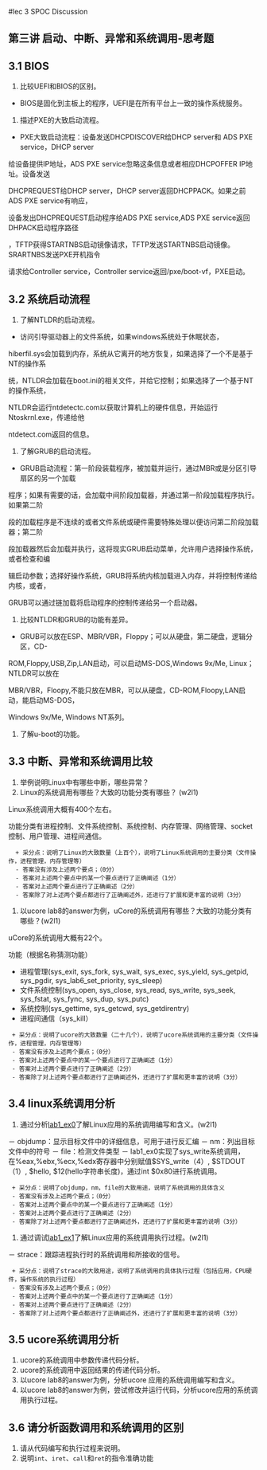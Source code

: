 #lec 3 SPOC Discussion

## 第三讲 启动、中断、异常和系统调用-思考题

## 3.1 BIOS
 1. 比较UEFI和BIOS的区别。
- BIOS是固化到主板上的程序，UEFI是在所有平台上一致的操作系统服务。
 1. 描述PXE的大致启动流程。

- PXE大致启动流程：设备发送DHCPDISCOVER给DHCP server和 ADS PXE service，DHCP server

给设备提供IP地址，ADS PXE service忽略这条信息或者相应DHCPOFFER IP地址。设备发送

DHCPREQUEST给DHCP server，DHCP server返回DHCPPACK。如果之前ADS PXE service有响应，

设备发出DHCPREQUEST启动程序给ADS PXE service,ADS PXE service返回DHPACK启动程序路径

，TFTP获得STARTNBS启动镜像请求，TFTP发送STARTNBS启动镜像。SRARTNBS发送PXE开机指令

请求给Controller service，Controller service返回/pxe/boot-vf，PXE启动。

## 3.2 系统启动流程
 1. 了解NTLDR的启动流程。
- 访问引导驱动器上的文件系统，如果windows系统处于休眠状态，

hiberfil.sys会加载到内存，系统从它离开的地方恢复，如果选择了一个不是基于NT的操作系

统，NTLDR会加载在boot.ini的相关文件，并给它控制；如果选择了一个基于NT的操作系统，

NTLDR会运行ntdetectc.com以获取计算机上的硬件信息，开始运行Ntoskrnl.exe，传递给他

ntdetect.com返回的信息。
 1. 了解GRUB的启动流程。
- GRUB启动流程：第一阶段装载程序，被加载并运行，通过MBR或是分区引导扇区的另一个加载

程序；如果有需要的话，会加载中间阶段加载器，并通过第一阶段加载程序执行。如果第二阶

段的加载程序是不连续的或者文件系统或硬件需要特殊处理以便访问第二阶段加载器；第二阶

段加载器然后会加载并执行，这将现实GRUB启动菜单，允许用户选择操作系统，或者检查和编

辑启动参数；选择好操作系统，GRUB将系统内核加载进入内存，并将控制传递给内核，或者，

GRUB可以通过链加载将启动程序的控制传递给另一个启动器。
 1. 比较NTLDR和GRUB的功能有差异。
- GRUB可以放在ESP、MBR/VBR，Floppy；可以从硬盘，第二硬盘，逻辑分区，CD-

ROM,Floppy,USB,Zip,LAN启动，可以启动MS-DOS,Windows 9x/Me, Linux；NTLDR可以放在

MBR/VBR，Floopy,不能只放在MBR，可以从硬盘，CD-ROM,Floopy,LAN启动，能启动MS-DOS，

Windows 9x/Me, Windows NT系列。
 1. 了解u-boot的功能。

## 3.3 中断、异常和系统调用比较
 1. 举例说明Linux中有哪些中断，哪些异常？
 1. Linux的系统调用有哪些？大致的功能分类有哪些？  (w2l1)

Linux系统调用大概有400个左右。

功能分类有进程控制、文件系统控制、系统控制、内存管理、网络管理、socket控制、用户管理、进程间通信。

```
  + 采分点：说明了Linux的大致数量（上百个），说明了Linux系统调用的主要分类（文件操作，进程管理，内存管理等）
  - 答案没有涉及上述两个要点；（0分）
  - 答案对上述两个要点中的某一个要点进行了正确阐述（1分）
  - 答案对上述两个要点进行了正确阐述（2分）
  - 答案除了对上述两个要点都进行了正确阐述外，还进行了扩展和更丰富的说明（3分）
 ```
 
 1. 以ucore lab8的answer为例，uCore的系统调用有哪些？大致的功能分类有哪些？(w2l1)
 
uCore的系统调用大概有22个。

功能（根据名称猜测功能）
- 进程管理(sys_exit, sys_fork, sys_wait, sys_exec, sys_yield, sys_getpid, sys_pgdir, sys_lab6_set_priority, sys_sleep)
- 文件系统控制(sys_open, sys_close, sys_read, sys_write, sys_seek, sys_fstat, sys_fync, sys_dup, sys_putc)
- 系统控制(sys_gettime, sys_getcwd, sys_getdirentry)
- 进程间通信（sys_kill）

 ```
  + 采分点：说明了ucore的大致数量（二十几个），说明了ucore系统调用的主要分类（文件操作，进程管理，内存管理等）
  - 答案没有涉及上述两个要点；（0分）
  - 答案对上述两个要点中的某一个要点进行了正确阐述（1分）
  - 答案对上述两个要点进行了正确阐述（2分）
  - 答案除了对上述两个要点都进行了正确阐述外，还进行了扩展和更丰富的说明（3分）
 ```
 
## 3.4 linux系统调用分析
 1. 通过分析[lab1_ex0](https://github.com/chyyuu/ucore_lab/blob/master/related_info/lab1/lab1-ex0.md)了解Linux应用的系统调用编写和含义。(w2l1)

－ objdump：显示目标文件中的详细信息，可用于进行反汇编
－ nm：列出目标文件中的符号
－ file：检测文件类型
－ lab1_ex0实现了sys_write系统调用，在%eax,%ebx,%ecx,%edx寄存器中分别赋值$SYS_write（4）, $STDOUT（1）, $hello, $12(hello字符串长度)，通过int $0x80进行系统调用。

 ```
  + 采分点：说明了objdump，nm，file的大致用途，说明了系统调用的具体含义
  - 答案没有涉及上述两个要点；（0分）
  - 答案对上述两个要点中的某一个要点进行了正确阐述（1分）
  - 答案对上述两个要点进行了正确阐述（2分）
  - 答案除了对上述两个要点都进行了正确阐述外，还进行了扩展和更丰富的说明（3分）
 
 ```
 
 1. 通过调试[lab1_ex1](https://github.com/chyyuu/ucore_lab/blob/master/related_info/lab1/lab1-ex1.md)了解Linux应用的系统调用执行过程。(w2l1)
 
－ strace：跟踪进程执行时的系统调用和所接收的信号。

 ```
  + 采分点：说明了strace的大致用途，说明了系统调用的具体执行过程（包括应用，CPU硬件，操作系统的执行过程）
  - 答案没有涉及上述两个要点；（0分）
  - 答案对上述两个要点中的某一个要点进行了正确阐述（1分）
  - 答案对上述两个要点进行了正确阐述（2分）
  - 答案除了对上述两个要点都进行了正确阐述外，还进行了扩展和更丰富的说明（3分）
 ```
 
## 3.5 ucore系统调用分析
 1. ucore的系统调用中参数传递代码分析。
 1. ucore的系统调用中返回结果的传递代码分析。
 1. 以ucore lab8的answer为例，分析ucore 应用的系统调用编写和含义。
 1. 以ucore lab8的answer为例，尝试修改并运行代码，分析ucore应用的系统调用执行过程。
 
## 3.6 请分析函数调用和系统调用的区别
 1. 请从代码编写和执行过程来说明。
   1. 说明`int`、`iret`、`call`和`ret`的指令准确功能
 
